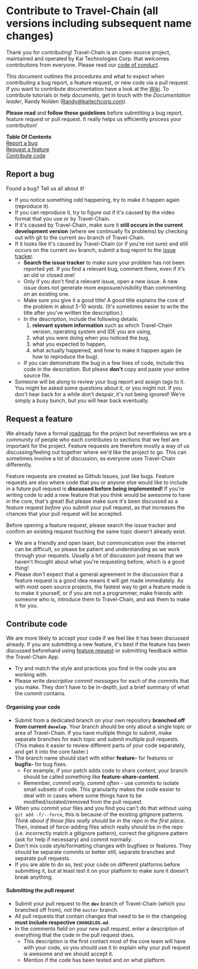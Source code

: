 # Contribute to Travel-Chain (all versions including subsequent name changes)

Thank you for contributing! Travel-Chain is an open-source project, maintained and operated by Kai Technologies Corp. that welcomes contributions from everyone.
Please read our [code of conduct]().

This document outlines the procedures and what to expect when contributing a bug report, a feature request, or new code via a pull request.
If you want to contribute documentation have a look at the [Wiki]().
To contribute tutorials or help documents, get in touch with the _Documentation leader_, Randy Nolden (Randy@kaitechcorp.com).

**Please read** and **follow these guidelines** before submitting a bug report, feature request or pull request.
It really helps us efficiently process your contribution!

**Table Of Contents**  
[Report a bug](#bug-reports)   
[Request a feature](#feature-requests)   
[Contribute code](#contributing-code)

## <a id='bug-reports'></a>Report a bug

Found a bug? Tell us all about it!

- If you notice something odd happening, try to make it happen again (reproduce it).
- If you can reproduce it, try to figure out if it's caused by the video format that you use or by Travel-Chain.
- If it's caused by Travel-Chain, make sure it **still occurs in the current development version** (where we continually fix problems) by checking out with git to the current `dev` branch of Travel-Chain.
- If it looks like it's caused by Travel-Chain (or if you're not sure) and still occurs on the current `dev` branch, submit a bug report to the [issue tracker]().
    - **Search the issue tracker** to make sure your problem has not been reported yet. If you find a relevant bug, comment there, even if it's an old or closed one!
    - Only if you don't find a relevant issue, open a new issue. A new issue does not generate more exposure/visibility than commenting on an existing one.
    - Make sure you give it a good title! A good title explains the core of the problem in about 5-10 words. (It's sometimes easier to write the title after you've written the description.)
    - In the description, include the following details:
        1. **relevant system information** such as which Travel-Chain version, operating system and IDE you are using,
        2. what you were doing when you noticed the bug,
        3. what you expected to happen,
        4. what actually happened, and how to make it happen again (ie how to reproduce the bug).
    - If you can demonstrate the bug in a few lines of code, include this code in the description.
      But please __don't__ copy and paste your entire source file.
- Someone will be along to review your bug report and assign tags to it.
  You might be asked some questions about it, or you might not.
  If you don't hear back for a while don't despair, it's not being ignored!
  We're simply a busy bunch, but you will hear back eventually.


## <a id='feature-requests'></a>Request a feature

We already have a formal [roadmap]() for the project but nevertheless we are a community of people who each contributes to sections that we feel are important for the project.
Feature requests are therefore mostly a way of us discussing/feeling out together where we'd like the project to go.
This can sometimes involve a lot of discussion, as everyone uses Travel-Chain differently.

Feature requests are created as Github Issues, just like bugs.
Feature requests are also where code that you or anyone else would like to include in a future pull request is **discussed before being implemented!**
If you're writing code to add a new feature that you think would be awesome to have in the core, that's great!
But please make sure it's been discussed as a feature request _before_ you submit your pull request, as that increases the chances that your pull request will be accepted.

Before opening a feature request, please search the issue tracker and confirm an existing request touching the same topic doesn't already exist.

- We are a friendly and open team, but communication over the internet can be difficult, so please be patient and understanding as we work through your requests.
  Usually a lot of discussion just means that we haven't thought about what you're requesting before, which is a good thing!
- Please don't expect that a general agreement in the discussion that a feature request is a good idea means it will get made immediately.
  As with most open source projects, the fastest way to get a feature made is to make it yourself, or if you are not a programmer, make friends with someone who is, introduce them to Travel-Chain, and ask them to make it for you.

## <a id='contributing-code'></a>Contribute code

We are more likely to accept your code if we feel like it has been discussed already.
If you are submitting a new feature, it's best if the feature has been discussed beforehand using [feature request](#feature-requests) or submitting feedback within the Travel-Chain App.

- Try and match the style and practices you find in the code you are working with.
- Please write _descriptive commit messages_ for each of the commits that you make.
  They don't have to be in-depth, just a brief summary of what the commit contains.

#### Organising your code


- Submit from a dedicated branch on your own repository **branched off from current `develop`**. Your branch should be only about a single topic or area of Travel-Chain.
  If you have multiple things to submit, make separate branches for each topic and submit multiple pull requests.
  (This makes it easier to review different parts of your code separately, and get it into the core faster.)
- The branch name should start with either __feature-__ for features or __bugfix-__ for bug fixes.
    - For example, if your patch adds code to share content, your branch should be called something like __feature-share-content__.
    - Remember, _commit early, commit often_ - use commits to isolate small subsets of code.
      This granularity makes the code easier to deal with in cases where some things have to be modified/isolated/removed from the pull request.
- When you commit your files and you find you can't do that without using `git add -f/--force`, this is because of the existing gitignore patterns. _Think about if those files really should be in the repo in the first place_.
  Then, instead of force-adding files which really should be in the repo (i.e. incorrectly match a gitignore pattern), correct the gitignore pattern (ask for help if necessary) and commit normally.
- Don't mix code style/formatting changes with bugfixes or features. They should be separate commits or better still, separate branches and separate pull requests.
- If you are able to do so, test your code on different platforms before submitting it, but at least test it on your platform to make sure it doesn't break anything.

#### Submitting the pull request

- Submit your pull request to the __`dev`__ branch of Travel-Chain (which you branched off from), _not_ the `master` branch.
- All pull requests that contain changes that need to be in the changelog **must include respective `CHANGELOG.md`**.
- In the comments field on your new pull request, enter a description of everything that the code in the pull request does.
    - This description is the first contact most of the core team will have with your code, so you should use it to explain why your pull request is awesome and we should accept it.
    - Mention if the code has been tested and on what platform.